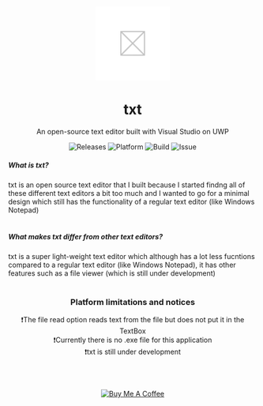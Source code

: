 <p align="center"><img src="https://github.com/win21H2/txt/blob/015f777bca49309136d9cd2939783fde8ebb6c51/txt/Assets/Square150x150Logo.scale-100.png" alt="logo" /></p>
<h1 align="center">txt</h1>
<p align="center">An open-source text editor built with Visual Studio on UWP</p>
<p align="center">
<img src="https://img.shields.io/badge/Latest%20Version-v0.1.0.13-blue?style=flat-square&logo=appveyor" alt="Releases" />
<img src="https://img.shields.io/badge/Platform-Windows%2FUWP-orange?style=flat-square&logo=appveyor" alt="Platform" />
<img src="https://img.shields.io/badge/Build-Pass-green?style=flat-square&logo=appveyor" alt="Build" />
<img src="https://img.shields.io/badge/Issue Tracker-3 open & 3 closed-red?style=flat-square&logo=appveyor" alt="Issue" />
</p>

##### What is txt?<br>
txt is an open source text editor that I built because I started findng all of these different text editors a bit too much and I wanted to go for a minimal design which still has the functionality of a regular text editor (like Windows Notepad)
<br>
<br>
##### What makes txt differ from other text editors?
txt is a super light-weight text editor which although has a lot less fucntions compared to a regular text editor (like Windows Notepad), it has other features such as a file viewer (which is still under development)
<br>
<br>
<h3 align="center">Platform limitations and notices</h3>
<p align="center">
❗The file read option reads text from the file but does not put it in the TextBox
<br>
❗Currently there is no .exe file for this application
<br>
❗txt is still under development
</p>
<br>
<br>
<p align="center"><a href="https://www.buymeacoffee.com/324Hz" target="_blank"><img src="https://cdn.buymeacoffee.com/buttons/v2/default-blue.png" alt="Buy Me A Coffee" style="height: 60px !important;width: 217px !important;" ></a></p>
